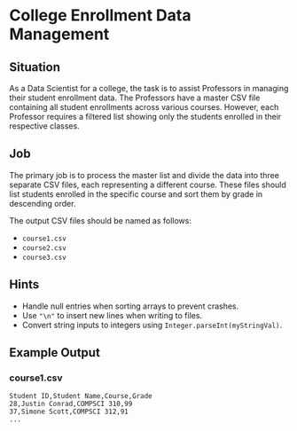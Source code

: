 # College Enrollment Data Management

## Situation

As a Data Scientist for a college, the task is to assist Professors in managing their student enrollment data. The Professors have a master CSV file containing all student enrollments across various courses. However, each Professor requires a filtered list showing only the students enrolled in their respective classes.

## Job

The primary job is to process the master list and divide the data into three separate CSV files, each representing a different course. These files should list students enrolled in the specific course and sort them by grade in descending order.

The output CSV files should be named as follows:
- `course1.csv`
- `course2.csv`
- `course3.csv`

## Hints

- Handle null entries when sorting arrays to prevent crashes.
- Use `"\n"` to insert new lines when writing to files.
- Convert string inputs to integers using `Integer.parseInt(myStringVal)`.

## Example Output

### course1.csv

```csv
Student ID,Student Name,Course,Grade
28,Justin Conrad,COMPSCI 310,99
37,Simone Scott,COMPSCI 312,91
...

